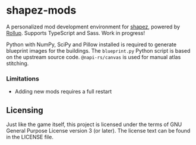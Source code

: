 # shapez-mods

A personalized mod development environment for [shapez], powered by [Rollup]. Supports
TypeScript and Sass. Work in progress!

Python with NumPy, SciPy and Pillow installed is required to generate blueprint images for
the buildings. The `blueprint.py` Python script is based on the upstream source code.
`@napi-rs/canvas` is used for manual atlas stitching.

[shapez]: https://github.com/tobspr-games/shapez.io/
[rollup]: https://rollupjs.org/

### Limitations

-   Adding new mods requires a full restart

## Licensing

Just like the game itself, this project is licensed under the terms of GNU General Purpose
License version 3 (or later). The license text can be found in the LICENSE file.
